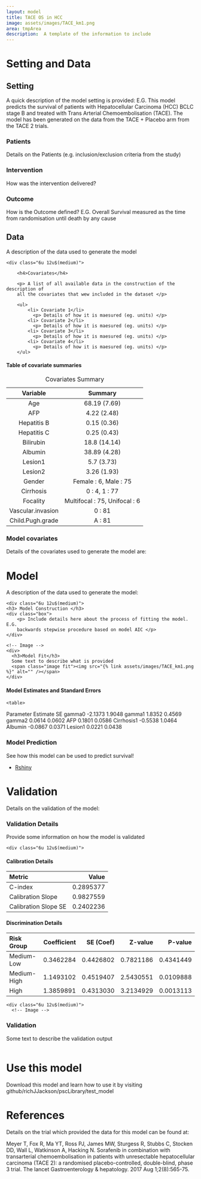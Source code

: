 ```yaml
---
layout: model
title: TACE OS in HCC
image: assets/images/TACE_km1.png
area: tmpArea
description:  A template of the information to include
---
```


<!------>
<!------>

<!-- Setting -->
<div class="box">

<h1 id="sett">Setting and Data</h1>

<h2>Setting </h2>

A quick description of the model setting is provided:  E.G. This model
predicts the survival of patients with Hepatocellular Carcinoma (HCC) BCLC stage 
B and treated with Trans Arterial Chemoembolisation (TACE).  The model has been 
generated on the data from the TACE + Placebo arm from the TACE 2 trials.

<div class="row">
	<div class="4u 12u$(medium)">
	  <div class="box">
  		<h3> Patients </h3>
  		<p> Details on the Patients (e.g. inclusion/exclusion criteria from the 
  		study) </p>
  	</div>	
	</div>
	<div class="4u 12u$(medium)">
		  <div class="box">
		<h3> Intervention </h3>
		<p> How was the intervention delivered? </p>
		  	</div>	
	</div>
	<div class="4u$ 12u$(medium)">
		  <div class="box">
		<h3> Outcome </h3>
		<p> How is the Outcome defined?  E.G. Overall Survival measured as the time 
		from randomisation until death by any cause </p>
		  	</div>	
	</div>
</div>



<!------>
<!------>


<!-- Data -->

<h2 id="data">Data</h2>

<p> A description of the data used to generate the model </p>

<div class="row 200%">
	
	<div class="6u 12u$(medium)">

		<h4>Covariates</h4>
		
		<p> A list of all available data in the construction of the description of 
		all the covariates that wew included in the dataset </p>
		
		<ul>
			<li> Covariate 1</li>
			  <p> Details of how it is maesured (eg. units) </p>
			<li> Covariate 2</li>
			  <p> Details of how it is maesured (eg. units) </p>
			<li> Covariate 3</li>
			  <p> Details of how it is maesured (eg. units) </p>
			<li> Covariate 4</li>
			  <p> Details of how it is maesured (eg. units) </p>
		</ul>

  <!-- Table -->
  
  <h4> Table of covariate summaries</h4>
  <div class="table-wrapper">
  	<table>
<caption>Covariates Summary</caption>
 <thead>
  <tr>
   <th style="text-align:center;"> Variable </th>
   <th style="text-align:center;"> Summary </th>
  </tr>
 </thead>
<tbody>
  <tr>
   <td style="text-align:center;"> Age </td>
   <td style="text-align:center;"> 68.19 (7.69) </td>
  </tr>
  <tr>
   <td style="text-align:center;"> AFP </td>
   <td style="text-align:center;"> 4.22 (2.48) </td>
  </tr>
  <tr>
   <td style="text-align:center;"> Hepatitis B </td>
   <td style="text-align:center;"> 0.15 (0.36) </td>
  </tr>
  <tr>
   <td style="text-align:center;"> Hepatitis C </td>
   <td style="text-align:center;"> 0.25 (0.43) </td>
  </tr>
  <tr>
   <td style="text-align:center;"> Bilirubin </td>
   <td style="text-align:center;"> 18.8 (14.14) </td>
  </tr>
  <tr>
   <td style="text-align:center;"> Albumin </td>
   <td style="text-align:center;"> 38.89 (4.28) </td>
  </tr>
  <tr>
   <td style="text-align:center;"> Lesion1 </td>
   <td style="text-align:center;"> 5.7 (3.73) </td>
  </tr>
  <tr>
   <td style="text-align:center;"> Lesion2 </td>
   <td style="text-align:center;"> 3.26 (1.93) </td>
  </tr>
  <tr>
   <td style="text-align:center;"> Gender </td>
   <td style="text-align:center;"> Female : 6, Male : 75 </td>
  </tr>
  <tr>
   <td style="text-align:center;"> Cirrhosis </td>
   <td style="text-align:center;"> 0 : 4, 1 : 77 </td>
  </tr>
  <tr>
   <td style="text-align:center;"> Focality </td>
   <td style="text-align:center;"> Multifocal : 75, Unifocal : 6 </td>
  </tr>
  <tr>
   <td style="text-align:center;"> Vascular.invasion </td>
   <td style="text-align:center;"> 0 : 81 </td>
  </tr>
  <tr>
   <td style="text-align:center;"> Child.Pugh.grade </td>
   <td style="text-align:center;"> A : 81 </td>
  </tr>
</tbody>
</table>
  </div>
  
  <!-- End Table -->
  
  </div>
  

  
  <div class="6u 12u$(medium)">
    <!-- Image -->
    <h3>Model covariates</h3>
    Details of the covariates used to generate the model are:
    <span class="image fit"><img src="{% link assets/images/TACE_dataPlot.png %}" alt="" /></span>
    </div>
     <!-- End Image -->
  </div>


</div>
<!------>
<!------>
 
<!-- Model -->
<div class="box">
<h1 id="data"> Model </h1>

<p> A description of the data used to generate the model: </p>

<div class="row 200%">
	
	<div class="6u 12u$(medium)">
    <h3> Model Construction </h3>
    <div class="box">
    	<p> Include details here about the process of fitting the model.  E.G. 
    	backwards stepwise procedure based on model AIC </p>
    </div>
    
    <!-- Image -->
    <div>
      <h3>Model Fit</h3>
      Some text to describe what is provided
      <span class="image fit"><img src="{% link assets/images/TACE_km1.png %}" alt="" /></span>
    </div>
  
  </div>
    <!-- End Image -->
    
    
    
  <div class="6u 12u$(medium)">

<!-- Table -->
	
   <h4>Model Estimates and Standard Errors</h4> 

  <div class="modelTable">
  	
  	<table>
<!-- <caption>Model Estimates and Standard Errors</caption> -->
 <thead>
  <tr>
      <th style="text-align:left;"> Parameter </th>
   <th style="text-align:right;"> Estimate </th>
   <th style="text-align:right;"> SE </th>
  </tr>
 </thead>
<tbody>
  <tr>
      <td style="text-align:left;"> gamma0 </td>
   <td style="text-align:right;"> -2.1373 </td>
   <td style="text-align:right;"> 1.9048 </td>
  </tr>
  <tr>
      <td style="text-align:left;"> gamma1 </td>
   <td style="text-align:right;"> 1.8352 </td>
   <td style="text-align:right;"> 0.4569 </td>
  </tr>
  <tr>
     <td style="text-align:left;"> gamma2 </td>
   <td style="text-align:right;"> 0.0614 </td>
   <td style="text-align:right;"> 0.0602 </td>
  </tr>
  <tr>
      <td style="text-align:left;"> AFP </td>
   <td style="text-align:right;"> 0.1801 </td>
   <td style="text-align:right;"> 0.0586 </td>
  </tr>
  <tr>
      <td style="text-align:left;"> Cirrhosis1 </td>
   <td style="text-align:right;"> -0.5538 </td>
   <td style="text-align:right;"> 1.0464 </td>
  </tr>
  <tr>
      <td style="text-align:left;"> Albumin </td>
   <td style="text-align:right;"> -0.0867 </td>
   <td style="text-align:right;"> 0.0371 </td>
  </tr>
  <tr>
      <td style="text-align:left;"> Lesion1 </td>
   <td style="text-align:right;"> 0.0221 </td>
   <td style="text-align:right;"> 0.0438 </td>
  </tr>
</tbody>
</table>

  </div>
  <!-- End Table -->
  <div>
    <h3> Model Prediction</h3>
    See how this model can be used to predict survival!
    <ul class="actions">
      <li><a href="#" class="button special">Rshiny</a></li>
    </ul>
  </div>
 
 </div>
  
</div>


</div>
 <!------>
 <!------>


<!-- Validation -->
<div class="box">

<h1 id="valid"> Validation </h1>

<p> Details on the validation of the model: </p>


<h3> Validation Details </h3>
<div class="box">
	<p> Provide some information on how the model is validated </p>
</div>


<div class="row 200%">

	<div class="6u 12u$(medium)">

  <h4>Calibration Details</h4>
  
  <div class="table-wrapper">
  	<table>
 <thead>
  <tr>
   <th style="text-align:left;"> Metric </th>
   <th style="text-align:right;"> Value </th>
  </tr>
 </thead>
<tbody>
  <tr>
   <td style="text-align:left;"> C-index </td>
   <td style="text-align:right;"> 0.2895377 </td>
  </tr>
  <tr>
   <td style="text-align:left;"> Calibration Slope </td>
   <td style="text-align:right;"> 0.9827559 </td>
  </tr>
  <tr>
   <td style="text-align:left;"> Calibration Slope SE </td>
   <td style="text-align:right;"> 0.2402236 </td>
  </tr>
</tbody>
</table>

<h4>Discrimination Details</h4>
  
  <div class="table-wrapper">
    <table>
 <thead>
  <tr>
   <th style="text-align:left;"> Risk Group </th>
   <th style="text-align:right;"> Coefficient </th>
   <th style="text-align:right;"> SE (Coef) </th>
   <th style="text-align:right;"> Z-value </th>
   <th style="text-align:right;"> P-value </th>
  </tr>
 </thead>
<tbody>
  <tr>
   <td style="text-align:left;"> Medium-Low </td>
   <td style="text-align:right;"> 0.3462284 </td>
   <td style="text-align:right;"> 0.4426802 </td>
   <td style="text-align:right;"> 0.7821186 </td>
   <td style="text-align:right;"> 0.4341449 </td>
  </tr>
  <tr>
   <td style="text-align:left;"> Medium-High </td>
   <td style="text-align:right;"> 1.1493102 </td>
   <td style="text-align:right;"> 0.4519407 </td>
   <td style="text-align:right;"> 2.5430551 </td>
   <td style="text-align:right;"> 0.0109888 </td>
  </tr>
  <tr>
   <td style="text-align:left;"> High </td>
   <td style="text-align:right;"> 1.3859891 </td>
   <td style="text-align:right;"> 0.4313030 </td>
   <td style="text-align:right;"> 3.2134929 </td>
   <td style="text-align:right;"> 0.0013113 </td>
  </tr>
</tbody>
</table>

      

  </div>

  </div>
  
  	<div class="6u 12u$(medium)">
  	  <!-- Image -->
  <h3>Validation</h3>

  Some text to describe the validation output

  <span class="image fit"><img src="{% link assets/images/Calibration.png %}" alt="" /></span>


   </div>

   
  </div>

</div>
<!------>
<!------>


<div class="box">

<h1 id="valid"> Use this model </h1>


Download this model and learn how to use it by visiting 
github/richJJackson/pscLibrary/test_model

</div>
<!------>
<!------>

 <div class="box">
<h1 id="valid"> References </h1>

Details on the trial which provided the data for this model can be found at:

Meyer T, Fox R, Ma YT, Ross PJ, James MW, Sturgess R, Stubbs C, Stocken DD, Wall 
L, Watkinson A, Hacking N. Sorafenib in combination with transarterial 
chemoembolisation in patients with unresectable hepatocellular carcinoma (TACE 
2): a randomised placebo-controlled, double-blind, phase 3 trial. The lancet 
Gastroenterology & hepatology. 2017 Aug 1;2(8):565-75.
</div>
